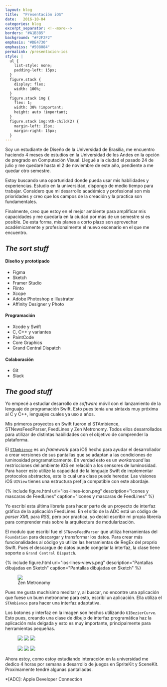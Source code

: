 ```yaml
---
layout: blog
title:  "Presentación iOS"
date:   2016-10-04
categories: blog
excerpt_separator: <!--more-->
borders: "#A1B3B5"
background: "#F2F2F2"
emphasis: "#DE4730"
emphasiss: "#508084"
permalink: /presentacion-ios
style: |
  ul {
    list-style: none;
    padding-left: 15px;
  }
  figure.stack {
    display: flex;
    width: 100%;
  }
  figure.stack img {
    flex: 1;
    width: 30% !important;
    height: auto !important;
  }
  figure.stack img:nth-child(2) {
    margin-left: 15px;
    margin-right: 15px;
  }
---
```


Soy un estudiante de Diseño de la Universidad de Brasília, me encuentro haciendo 4 meses de estudios en la Universidad de los Andes en la opción de pregrado en Computación Visual.
Llegué a la ciudad el pasado 24 de julio y me quedaré hasta el 2 de noviembre de este año, pendiente a me quedar otro semestre.

<!--more-->

Estoy buscando una oportunidad donde pueda usar mis habilidades y experiencias.
Estudio en la universidad, dispongo de medio tiempo para trabajar.
Considero que mi desarrollo académico y profesional son mis prioridades y creo que los campos de la creación y la practica son fundamentales.

Finalmente, creo que estoy en el mejor ambiente para amplificar mis capacidades y me quedaría en la ciudad por más de un semestre sí es posible.
De esta forma, mis planes a corto plazo son aprovechar académicamente y profesionalmente el nuevo escenario en el que me encuentro.

## *The sort stuff*

#### Diseño y prototipado

- Figma
- Sketch
- Framer Studio
- Flinto
- Xcope
- Adobe Photoshop e Illustrator
- Affinity Designer y Photo

#### Programación

- Xcode y Swift
- C, C++ y variantes
- PaintCode
- Core Graphics
- Grand Central Dispatch

#### Colaboración

- Git
- Slack

## *The good stuff*

Yo empecé a estudiar desarrollo de *software* móvil con el lanzamiento de la lenguaje de programación Swift.
Esto pues tenia una sintaxis muy próxima al C y C++, lenguajes cuales ya uso a años.

Mis primeros proyectos en Swift fueron el STAmbience, STNewsFeedParser, FeedLines y Zen Metronomy.
Todos ellos desarrollados para utilizar de distintas habilidades con el objetivo de comprender la plataforma.

El [`STAmbience`](/swift/initial-commit) es un *framework* para iOS hecho para ayudar el desarrollador a crear versiones de sus pantallas que se adaptan a las condiciones de luminosidad programaticamente. 
En verdad esto es un *workaround* las restricciones del ambiente iOS en relación a los sensores de luminosidad. 
Para hacer esto utilize la capacidad de la lenguaje Swift de implementar protocolos abstractos, este lo cual una clase puede heredar.
Las visiones iOS `UIView` tienes una estructura prefija compatible con este abordaje.

{% include figure.html url="ios-lines-icon.png" description="Icones y mascaras de FeedLines" caption="Icones y mascaras de FeedLines" %}

Yo escribí esta última librería para hacer parte de un proyecto de interfaz gráfica de la aplicación FeedLines.
En el sítio de la ADC está un código de *parser XML* para *RSS*, pero por practica, yo decidi escribir mi propia librería para comprender más sobre la arquitectura de modularización.

El modulo que escribí fue el `STNewsFeedParser` que utiliza herramientas del `Foundation` para descargar y transformar los datos. Para crear más funcionalidades al código yo utilize las herramientas de RegEx del proprio Swift. Pues el descargue de datos puede congelar la interfaz, la clase tiene soporte a `Grand Central Dispatch`.

{% include figure.html url="ios-lines-views.png" description="Pantallas dibujadas en Sketch" caption="Pantallas dibujadas en Sketch" %}

<figure class="right"><img src="/assets/intentions-appicon.png"/><figcaption>Zen Metronomy</figcaption></figure>

Pues me gusta muchísimo meditar y, al buscar, no encontre una aplicación que fuese un buen metronome para esto, escribí un aplicación. Ella utiliza el `STAmbience` para hacer una interfaz adaptativa.

Los botones y interfaz en la imagen son hechos utilizando `UIBezierCurve`. Esto pues, creando una clase de dibujo de interfaz programática haz la aplicación más delgada y esto es muy importante, principalmente para herramientas pequeñas.

<figure class="stack">
	<img src="/assets/zen-RC.jpg"/>
	<img src="/assets/zen-CC.jpg"/>
	<img src="/assets/zen-IC.jpg"/>
</figure>

<figure class="stack">
	<img src="/assets/zen-RE.jpg"/>
	<img src="/assets/zen-CE.jpg"/>
	<img src="/assets/zen-IE.jpg"/>
</figure>

Ahora estoy, como estoy estudiando interacción en la universidad me dedico 4 horas por semana a desarrollo de juegos en SpriteKit y SceneKit. 
Proximamente tendré algunas pantalladas.

*[ADC]: Apple Developer Connection

